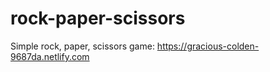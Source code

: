# rock-paper-scissors
Simple rock, paper, scissors game: https://gracious-colden-9687da.netlify.com

